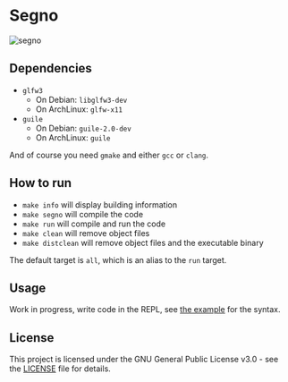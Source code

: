 # Segno

![segno](http://i.imgur.com/QnPEkWr.png)

## Dependencies

* `glfw3`
  * On Debian: `libglfw3-dev`
  * On ArchLinux: `glfw-x11`
* `guile`
  * On Debian: `guile-2.0-dev`
  * On ArchLinux: `guile`

And of course you need `gmake` and either `gcc` or `clang`.

## How to run

* `make info` will display building information
* `make segno` will compile the code
* `make run` will compile and run the code
* `make clean` will remove object files
* `make distclean` will remove object files and the executable binary

The default target is `all`, which is an alias to the `run` target.

## Usage

Work in progress, write code in the REPL, see [the example](example.scm) for
the syntax.

## License

This project is licensed under the GNU General Public License v3.0 - see the
[LICENSE](LICENSE) file for details.
